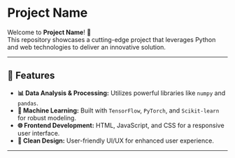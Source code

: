 # Project Name

Welcome to **Project Name**! 🚀  
This repository showcases a cutting-edge project that leverages Python and web technologies to deliver an innovative solution.

---

## 🌟 Features

- **📊 Data Analysis & Processing:** Utilizes powerful libraries like `numpy` and `pandas`.
- **🤖 Machine Learning:** Built with `TensorFlow`, `PyTorch`, and `Scikit-learn` for robust modeling.
- **🌐 Frontend Development:** HTML, JavaScript, and CSS for a responsive user interface.
- **🎨 Clean Design:** User-friendly UI/UX for enhanced user experience.

---
